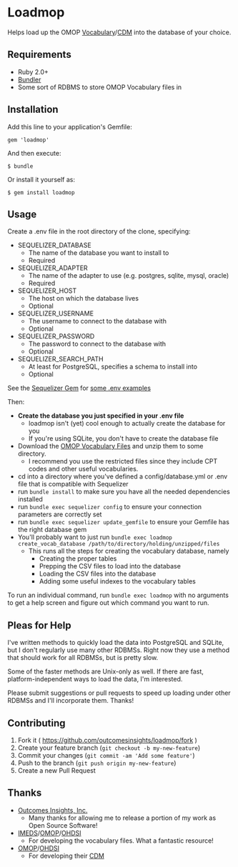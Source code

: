 # Loadmop

Helps load up the OMOP [Vocabulary](http://imeds.reaganudall.org/Vocabularies)/[CDM](http://omop.org/CDM) into the database of your choice.

## Requirements

- Ruby 2.0+
- [Bundler](http://bundler.io/)
- Some sort of RDBMS to store OMOP Vocabulary files in

## Installation

Add this line to your application's Gemfile:

    gem 'loadmop'

And then execute:

    $ bundle

Or install it yourself as:

    $ gem install loadmop

## Usage

Create a .env file in the root directory of the clone, specifying:

- SEQUELIZER_DATABASE
    - The name of the database you want to install to
    - Required
- SEQUELIZER_ADAPTER
    - The name of the adapter to use (e.g. postgres, sqlite, mysql, oracle)
    - Required
- SEQUELIZER_HOST
    - The host on which the database lives
    - Optional
- SEQUELIZER_USERNAME
    - The username to connect to the database with
    - Optional
- SEQUELIZER_PASSWORD
    - The password to connect to the database with
    - Optional
- SEQUELIZER_SEARCH_PATH
    - At least for PostgreSQL, specifies a schema to install into
    - Optional

See the [Sequelizer Gem](https://github.com/outcomesinsights/sequelizer) for [some .env examples](https://github.com/outcomesinsights/sequelizer/tree/master/examples)

Then:

- **Create the database you just specified in your .env file**
    - loadmop isn't (yet) cool enough to actually create the database for you
    - If you're using SQLite, you don't have to create the database file
- Download the [OMOP Vocabulary Files](http://vocabbuild.omop.org/vocabulary-release) and unzip them to some directory.
    - I recommend you use the restricted files since they include CPT codes and other useful vocabularies.
- cd into a directory where you've defined a config/database.yml or .env file that is compatible with Sequelizer
- run `bundle install` to make sure you have all the needed dependencies installed
- run `bundle exec sequelizer config` to ensure your connection parameters are correctly set
- run `bundle exec sequelizer update_gemfile` to ensure your Gemfile has the right database gem
- You'll probably want to just run `bundle exec loadmop create_vocab_database /path/to/directory/holding/unzipped/files`
    - This runs all the steps for creating the vocabulary database, namely
        - Creating the proper tables
        - Prepping the CSV files to load into the database
        - Loading the CSV files into the database
        - Adding some useful indexes to the vocabulary tables

To run an individual command, run `bundle exec loadmop` with no arguments to get a help screen and figure out which command you want to run.

## Pleas for Help

I've written methods to quickly load the data into PostgreSQL and SQLite, but I don't regularly use many other RDBMSs.  Right now they use a method that should work for all RDBMSs, but is pretty slow.

Some of the faster methods are Unix-only as well.  If there are fast, platform-independent ways to load the data, I'm interested.

Please submit suggestions or pull requests to speed up loading under other RDBMSs and I'll incorporate them.  Thanks!

## Contributing

1. Fork it ( https://github.com/outcomesinsights/loadmop/fork )
2. Create your feature branch (`git checkout -b my-new-feature`)
3. Commit your changes (`git commit -am 'Add some feature'`)
4. Push to the branch (`git push origin my-new-feature`)
5. Create a new Pull Request

## Thanks

- [Outcomes Insights, Inc.](http://outins.com)
    - Many thanks for allowing me to release a portion of my work as Open Source Software!
- [IMEDS](http://imeds.reaganudall.org/Vocabularies)/[OMOP](http://omop.org)/[OHDSI](http://ohdsi.org)
    - For developing the vocabulary files.  What a fantastic resource!
- [OMOP](http://omop.org)/[OHDSI](http://ohdsi.org)
    - For developing their [CDM](http://omop.org/CDM)
